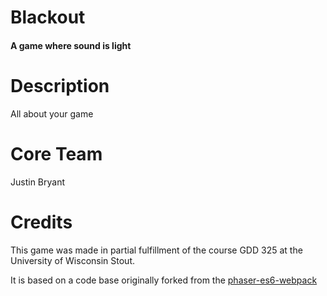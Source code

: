 # Blackout
#### A game where sound is light

# Description
All about your game

# Core Team
Justin Bryant

# Credits
This game was made in partial fulfillment of the course GDD 325 at the University of Wisconsin Stout.

It is based on a code base originally forked from the [phaser-es6-webpack](https://github.com/lean/phaser-es6-webpack)
